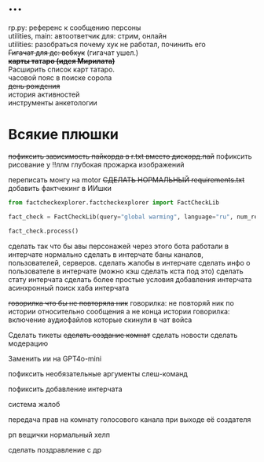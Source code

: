 # ...
rp.py: референс к сообщению персоны\
utilities, main: автоответчик для: стрим, онлайн \
utilities:  разобраться почему хук не работал, починить его\
~~Гигачат для дс: вебхук~~ (гигачат ушел.)\
**~~карты та~~та~~ро (идея Мирилата)~~**\
Расширить список карт татаро.\
часовой пояс в поиске сорола\
~~день рождения~~\
история активностей\
инструменты анкетологии
# Всякие плюшки
~~пофиксить зависимость пайкорда в r.txt вместо дискорд.пай~~
пофиксить рисование у !!ллм
глубокая прожарка изображений

переписать монгу на motor
~~СДЕЛАТЬ НОРМАЛЬНЫЙ requirements.txt~~
добавить фактчекинг в ИИшки
```python
from factcheckexplorer.factcheckexplorer import FactCheckLib

fact_check = FactCheckLib(query="global warming", language="ru", num_results=200)

fact_check.process()
```

сделать так что бы авы персонажей через этого бота работали в интерчате нормально
сделать в интерчате баны каналов, пользователей, серверов.
сделать жалобы в интерчате
сделать инфо о пользователе в интерчате (можно кэш сделать кста под это)
сделать стату интерчата
сделать более простые условия добавления интерчата
асинхронный поиск хаба интерчата

~~говорилка что бы не повторяла ник~~
говорилка: не повторяй ник по истории относительно сообщения а не конца истории
говорилка: включение аудиофайлов которые скинули в чат войса

Сделать тикеты
~~сделать создание комнат~~
сделать новости
сделать модерацию

Заменить ии на GPT4o-mini

пофиксить необязательные аргументы слеш-команд

пофиксить добавление интерчата

система жалоб

передача прав на комнату голосового канала при выходе её создателя

рп вещички
нормальный хелп

сделать поздравление с др